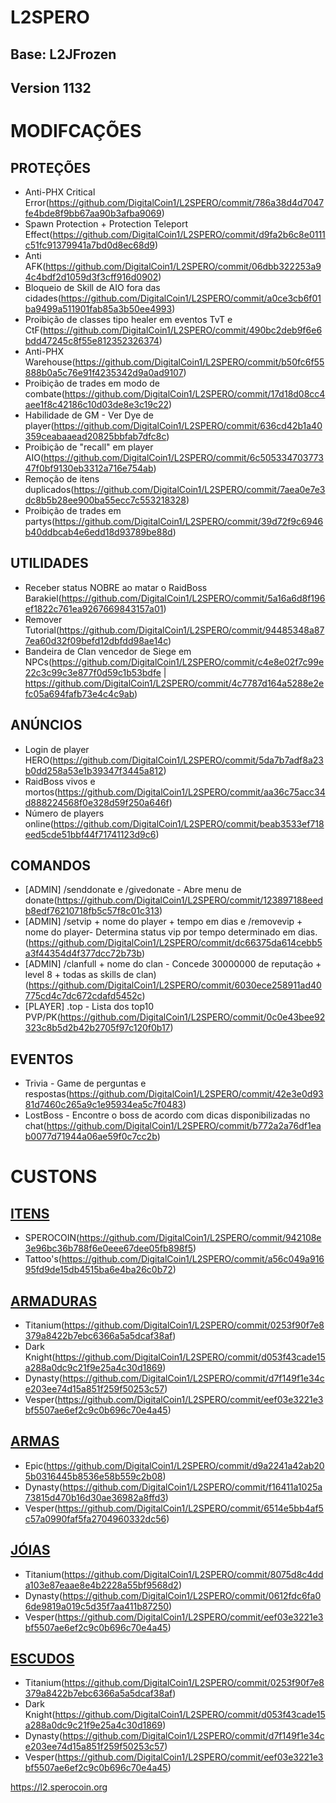 # L2SPERO

## Base: L2JFrozen
## Version 1132


# MODIFCAÇÕES
## PROTEÇÕES
* Anti-PHX Critical Error(https://github.com/DigitalCoin1/L2SPERO/commit/786a38d4d7047fe4bde8f9bb67aa90b3afba9069)
* Spawn Protection + Protection Teleport Effect(https://github.com/DigitalCoin1/L2SPERO/commit/d9fa2b6c8e0111c51fc91379941a7bd0d8ec68d9)
* Anti AFK(https://github.com/DigitalCoin1/L2SPERO/commit/06dbb322253a94c4bdf2d1059d3f3cff916d0902)
* Bloqueio de Skill de AIO fora das cidades(https://github.com/DigitalCoin1/L2SPERO/commit/a0ce3cb6f01ba9499a511901fab85a3b50ee4993)
* Proibição de classes tipo healer em eventos TvT e CtF(https://github.com/DigitalCoin1/L2SPERO/commit/490bc2deb9f6e6bdd47245c8f55e812352326374)
* Anti-PHX Warehouse(https://github.com/DigitalCoin1/L2SPERO/commit/b50fc6f55888b0a5c76e91f4235342d9a0ad9107)
* Proibição de trades em modo de combate(https://github.com/DigitalCoin1/L2SPERO/commit/17d18d08cc4aee1f8c42186c10d03de8e3c19c22)
* Habilidade de GM - Ver Dye de player(https://github.com/DigitalCoin1/L2SPERO/commit/636cd42b1a40359ceabaaead20825bbfab7dfc8c)
* Proibição de "recall" em player AIO(https://github.com/DigitalCoin1/L2SPERO/commit/6c50533470377347f0bf9130eb3312a716e754ab)
* Remoção de itens duplicados(https://github.com/DigitalCoin1/L2SPERO/commit/7aea0e7e3dc8b5b28ee900ba55ecc7c553218328)
* Proibição de trades em partys(https://github.com/DigitalCoin1/L2SPERO/commit/39d72f9c6946b40ddbcab4e6edd18d93789be88d)

## UTILIDADES
* Receber status NOBRE ao matar o RaidBoss Barakiel(https://github.com/DigitalCoin1/L2SPERO/commit/5a16a6d8f196ef1822c761ea9267669843157a01)
* Remover Tutorial(https://github.com/DigitalCoin1/L2SPERO/commit/94485348a877ea60d32f09befd12dbfdd98ae14c)
* Bandeira de Clan vencedor de Siege em NPCs(https://github.com/DigitalCoin1/L2SPERO/commit/c4e8e02f7c99e22c3c99c3e877f0d59c1b53bdfe | https://github.com/DigitalCoin1/L2SPERO/commit/4c7787d164a5288e2efc05a694fafb73e4c4c9ab)

## ANÚNCIOS
* Login de player HERO(https://github.com/DigitalCoin1/L2SPERO/commit/5da7b7adf8a23b0dd258a53e1b39347f3445a812)
* RaidBoss vivos e mortos(https://github.com/DigitalCoin1/L2SPERO/commit/aa36c75acc34d888224568f0e328d59f250a646f)
* Número de players online(https://github.com/DigitalCoin1/L2SPERO/commit/beab3533ef718eed5cde51bbf44f71741123d9c6)

## COMANDOS
* [ADMIN] /senddonate e /givedonate - Abre menu de donate(https://github.com/DigitalCoin1/L2SPERO/commit/123897188eedb8edf76210718fb5c57f8c01c313)
* [ADMIN] /setvip + nome do player + tempo em dias e /removevip + nome do player- Determina status vip por tempo determinado em dias.(https://github.com/DigitalCoin1/L2SPERO/commit/dc66375da614cebb5a3f44354d4f377dcc72b73b)
* [ADMIN] /clanfull + nome do clan - Concede 30000000 de reputação + level 8 + todas as skills de clan)(https://github.com/DigitalCoin1/L2SPERO/commit/6030ece258911ad40775cd4c7dc672cdafd5452c)
* [PLAYER] .top - Lista dos top10 PVP/PK(https://github.com/DigitalCoin1/L2SPERO/commit/0c0e43bee92323c8b5d2b42b2705f97c120f0b17)

## EVENTOS
* Trivia - Game de perguntas e respostas(https://github.com/DigitalCoin1/L2SPERO/commit/42e3e0d9381d7460c265a9c1e95934ea5c7f0483)
* LostBoss - Encontre o boss de acordo com dicas disponibilizadas no chat(https://github.com/DigitalCoin1/L2SPERO/commit/b772a2a76df1eab0077d71944a06ae59f0c7cc2b)



# CUSTONS
## [ITENS](https://github.com/DigitalCoin1/L2SPERO/blob/main/custom_items.md)
* SPEROCOIN(https://github.com/DigitalCoin1/L2SPERO/commit/942108e3e96bc36b788f6e0eee67dee05fb898f5)
* Tattoo's(https://github.com/DigitalCoin1/L2SPERO/commit/a56c049a91695fd9de15db4515ba6e4ba26c0b72)

## [ARMADURAS](https://github.com/DigitalCoin1/L2SPERO/blob/main/custom_armors.md)
* Titanium(https://github.com/DigitalCoin1/L2SPERO/commit/0253f90f7e8379a8422b7ebc6366a5a5dcaf38af)
* Dark Knight(https://github.com/DigitalCoin1/L2SPERO/commit/d053f43cade15a288a0dc9c21f9e25a4c30d1869)
* Dynasty(https://github.com/DigitalCoin1/L2SPERO/commit/d7f149f1e34ce203ee74d15a851f259f50253c57)
* Vesper(https://github.com/DigitalCoin1/L2SPERO/commit/eef03e3221e3bf5507ae6ef2c9c0b696c70e4a45)

## [ARMAS](https://github.com/DigitalCoin1/L2SPERO/blob/main/custom_weapons.md)
* Epic(https://github.com/DigitalCoin1/L2SPERO/commit/d9a2241a42ab205b0316445b8536e58b559c2b08)
* Dynasty(https://github.com/DigitalCoin1/L2SPERO/commit/f16411a1025a73815d470b16d30ae36982a8ffd3)
* Vesper(https://github.com/DigitalCoin1/L2SPERO/commit/6514e5bb4af5c57a0990faf5fa2704960332dc56)

## [JÓIAS](https://github.com/DigitalCoin1/L2SPERO/blob/main/custom_jewels.md)
* Titanium(https://github.com/DigitalCoin1/L2SPERO/commit/8075d8c4dda103e87eaae8e4b2228a55bf9568d2)
* Dynasty(https://github.com/DigitalCoin1/L2SPERO/commit/0612fdc6fa06de9819a019c5d35f7aa411b87250)
* Vesper(https://github.com/DigitalCoin1/L2SPERO/commit/eef03e3221e3bf5507ae6ef2c9c0b696c70e4a45)

## [ESCUDOS](https://github.com/DigitalCoin1/L2SPERO/blob/main/custom_weapons.md)
* Titanium(https://github.com/DigitalCoin1/L2SPERO/commit/0253f90f7e8379a8422b7ebc6366a5a5dcaf38af)
* Dark Knight(https://github.com/DigitalCoin1/L2SPERO/commit/d053f43cade15a288a0dc9c21f9e25a4c30d1869)
* Dynasty(https://github.com/DigitalCoin1/L2SPERO/commit/d7f149f1e34ce203ee74d15a851f259f50253c57)
* Vesper(https://github.com/DigitalCoin1/L2SPERO/commit/eef03e3221e3bf5507ae6ef2c9c0b696c70e4a45)

https://l2.sperocoin.org
 

